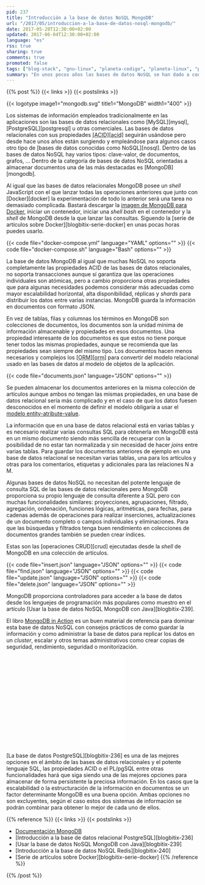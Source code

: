 ```yaml
---
pid: 237
title: "Introducción a la base de datos NoSQL MongoDB"
url: "/2017/05/introduccion-a-la-base-de-datos-nosql-mongodb/"
date: 2017-05-28T12:30:00+02:00
updated: 2017-06-04T12:30:00+02:00
language: "es"
rss: true
sharing: true
comments: true
promoted: false
tags: ["blog-stack", "gnu-linux", "planeta-codigo", "planeta-linux", "programacion"]
summary: "En unos pocos años las bases de datos NoSQL se han dado a conocer ampliamente. Resuelven algunas problemáticas para las que las bases de datos relacionales más longevas no proporcionan una solución totalmente satisfactoria como el escalado horizontal y un modelo de datos normalizado en varias tablas, filas y columnas predefinidas y significativamente diferente del modelo de datos usados por las aplicaciones. La base de datos NoSQL MongoDB que almacena documentos se adecua mejor a cierto tipo de requerimientos."
---
```


{{% post %}}
{{< links >}}
{{< postslinks >}}

{{< logotype image1="mongodb.svg" title1="MongoDB" width1="400" >}}

Los sistemas de información empleados tradicionalmente en las aplicaciones son las bases de datos relacionales como [MySQL][mysql], [PostgreSQL][postgresql] u otras comerciales. Las bases de datos relacionales con sus propiedades <abbr title="Atomicity, Consistency, Isolation, Durability">[ACID][acid]</abbr> seguirán usándose pero desde hace unos años están surgiendo y empleándose para algunos casos otro tipo de [bases de datos conocidas como NoSQL][nosql]. Dentro de las bases de datos NoSQL hay varios tipos: clave-valor, de documentos, grafos, ... Dentro de la categoría de bases de datos NoSQL orientadas a almacenar documentos una de las más destacadas es [MongoDB][mongodb].

Al igual que las bases de datos relacionales MongoDB posee un _shell_ JavaScript con el que lanzar todas las operaciones anteriores que junto con [Docker][docker] la experimentación de todo lo anterior será una tarea no demasiado complicada. Bastará descargar la [imagen de MongoDB para Docker](https://hub.docker.com/_/mongo/), iniciar un contenedor, iniciar una _shell bash_ en el contenedor y la _shell_ de MongoDB desde la que lanzar las consultas. Siguendo la [seríe de artículos sobre Docker][blogbitix-serie-docker] en unas pocas horas puedes usarlo.

{{< code file="docker-compose.yml" language="YAML" options="" >}}
{{< code file="docker-compose.sh" language="Bash" options="" >}}

La base de datos MongoDB al igual que muchas NoSQL no soporta completamente las propiedades ACID de las bases de datos relacionales, no soporta transacciones aunque sí garantiza que las operaciones individuales son atómicas, pero a cambio proporciona otras propiedades que para algunas necesidades podemos considerar más adecuadas como mayor escalabilidad horizontal, alta disponibilidad, réplicas y _shards_ para distribuir los datos entre varias instancias. MongoDB guarda la información en documentos con formato JSON.

En vez de tablas, filas y columnas los términos en MongoDB son colecciones de documentos, los documentos son la unidad mínima de información almacenable y propiedades en esos documentos. Una propiedad interesante de los documentos es que estos no tiene porque tener todos las mismas propiedades, aunque se recomienda que las propiedades sean siempre del mismo tipo. Los documentos hacen menos necesarios y complejos los <abbr title="Object-Relational mapping">[ORM][orm]</abbr> para convertir del modelo relacional usado en las bases de datos al modelo de objetos de la aplicación.

{{< code file="documents.json" language="JSON" options="" >}}

Se pueden almacenar los documentos anteriores en la misma colección de artículos aunque ambos no tengan las mismas propiedades, en una base de datos relacional sería más complicado y en el caso de que los datos fuesen desconocidos en el momento de definir el modelo obligaría a usar el [modelo entity-atribute-value](https://en.wikipedia.org/wiki/Entity%E2%80%93attribute%E2%80%93value_model).

La información que en una base de datos relacional está en varias tablas y es necesario realizar varias consultas SQL para obtenerla en MongoDB está en un mismo documento siendo más sencilla de recuperar con la posibilidad de no estar tan normalizada y sin necesidad de hacer _joins_ entre varias tablas. Para guardar los documentos anteriores de ejemplo en una base de datos relacional se necesitan varias tablas, una para los artículos y otras para los comentarios, etiquetas y adicionales para las relaciones N a M.

Algunas bases de datos NoSQL no necesitan del potente lenguaje de consulta SQL de las bases de datos relacionales pero MongoDB proporciona su propio lenguaje de consulta diferente a SQL pero con muchas funcionalidades similares: proyecciones, agrupaciones, filtrado, agregación, ordenación, funciones lógicas, aritméticas, para fechas, para cadenas además de operaciones para realizar inserciones, actualizaciones de un documento completo o campos individuales y eliminaciones. Para que las búsquedas y filtrados tenga buen rendimiento en colecciones de documentos grandes también se pueden crear índices.

Estas son las [operaciones CRUD][crud] ejecutadas desde la _shell_ de MongoDB en una colección de artículos.

{{< code file="insert.json" language="JSON" options="" >}}
{{< code file="find.json" language="JSON" options="" >}}
{{< code file="update.json" language="JSON" options="" >}}
{{< code file="delete.json" language="JSON" options="" >}}

MongoDB proporciona controladores para acceder a la base de datos desde los lenguejes de programación más populares como muestro en el artículo [Usar la base de datos NoSQL MongoDB con Java][blogbitix-239].

El libro [MongoDB in Action](https://amzn.to/2qvYqqU) es un buen material de referencia para dominar esta base de datos NoSQL con consejos prácticos de como guardar la información y como administrar la base de datos para replicar los datos en un _cluster_, escalar y otros temas administrativos como crear copias de seguridad, rendimiento, seguridad o monitorización.

<div class="media-amazon" style="text-align: center;">
    <iframe style="width:120px;height:240px;" marginwidth="0" marginheight="0" scrolling="no" frameborder="0" src="//rcm-eu.amazon-adsystem.com/e/cm?lt1=_blank&bc1=000000&IS2=1&bg1=FFFFFF&fc1=000000&lc1=0000FF&t=blobit-21&o=30&p=8&l=as4&m=amazon&f=ifr&ref=as_ss_li_til&asins=1617291609&linkId=53e36564344401d0a3e0f29a4cef1968"></iframe>
</div>

[La base de datos PostgreSQL][blogbitix-236] es una de las mejores opciones en el ámbito de las bases de datos relacionales y el potente lenguaje SQL, las propiedades ACID o el PL/pgSQL entre otras funcionalidades hará que siga siendo una de las mejores opciones para almacenar de forma persistente la preciosa información. En los casos que la escalabilidad o la estructuración de la información en documentos se un factor determinante MongoDB es una buena opción. Ambas opciones no son excluyentes, según el caso estos dos sistemas de información se podrán combinar para obtener lo mejor de cada uno de ellos.

{{% reference %}}
{{< links >}}
{{< postslinks >}}
* [Documentación MongoDB](https://docs.mongodb.com/)
* [Introducción a la base de datos relacional PostgreSQL][blogbitix-236]
* [Usar la base de datos NoSQL MongoDB con Java][blogbitix-239]
* [Introducción a la base de datos NoSQL Redis][blogbitix-240]
* [Serie de artículos sobre Docker][blogbitix-serie-docker]
{{% /reference %}}

{{% /post %}}
